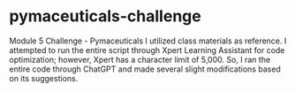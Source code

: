 # pymaceuticals-challenge
 Module 5 Challenge - Pymaceuticals
I utilized class materials as reference.  I attempted to run the entire script through Xpert Learning Assistant for code optimization; however, Xpert has a character limit of 5,000.  So, I ran the entire code through ChatGPT and made several slight modifications based on its suggestions.  